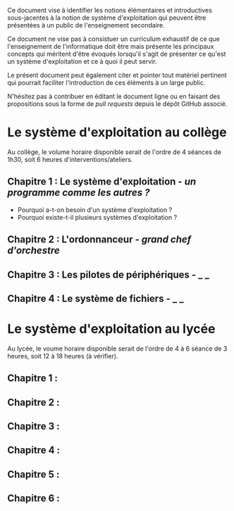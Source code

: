 Ce document vise à identifier les notions élémentaires et introductives sous-jacentes à la notion de système d'exploitation qui peuvent être présentées à un public de l'enseignement secondaire.

Ce document ne vise pas à consistuer un curriculum exhaustif de ce que l'enseignement de l'informatique doit être mais présente les principaux concepts qui méritent d'être évoqués lorsqu'il s'agit de présenter ce qu'est un système d'exploitation et ce à quoi il peut servir.

Le présent document peut également citer et pointer tout matériel pertinent qui pourrait faciliter l'introduction de ces éléments à un large public.

N'hésitez pas à contribuer en éditant le document ligne ou en faisant des propositions sous la forme de _pull requests_ depuis le dépôt GitHub associé.

# Le système d'exploitation au collège
Au collège, le volume horaire disponible serait de l'ordre de 4 séances de 1h30, soit 6 heures d'interventions/ateliers.

## Chapitre 1 : Le système d'exploitation - _un programme comme les autres ?_
* Pourquoi a-t-on besoin d'un système d'exploitation ?
* Pourquoi existe-t-il plusieurs systèmes d'exploitation ?

## Chapitre 2 : L'ordonnanceur - _grand chef d'orchestre_

## Chapitre 3 : Les pilotes de périphériques - _ _

## Chapitre 4 : Le système de fichiers - _ _


# Le système d'exploitation au lycée
Au lycée, le voume horaire disponible serait de l'ordre de 4 à 6 séance de 3 heures, soit 12 à 18 heures (à vérifier).

## Chapitre 1 : 

## Chapitre 2 : 

## Chapitre 3 : 

## Chapitre 4 : 

## Chapitre 5 : 

## Chapitre 6 : 
